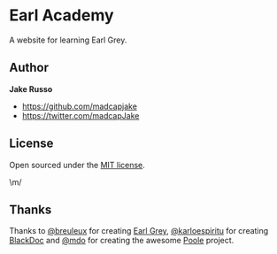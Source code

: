 # Earl Academy

A website for learning Earl Grey.

## Author

**Jake Russo**
- <https://github.com/madcapjake>
- <https://twitter.com/madcapJake>

## License

Open sourced under the [MIT license](LICENSE.md).

\m/

## Thanks

Thanks to [@breuleux](https://github.com/breuleux) for creating [Earl Grey](http://breuleux.github.io/earl-grey/), [@karloespiritu](https://twitter.com/karloespiritu) for creating [BlackDoc](https://github.com/karloespiritu/BlackDoc) and [@mdo](https://twitter.com/mdo) for creating the awesome [Poole](http://getpoole.com) project.
